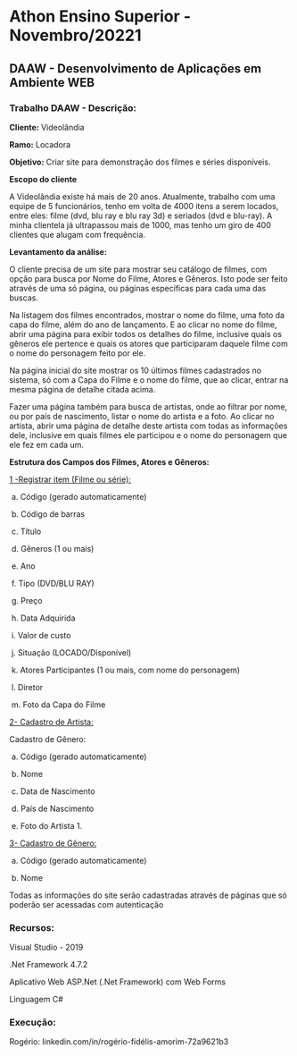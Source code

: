 # Athon Ensino Superior - Novembro/20221

## DAAW - Desenvolvimento de Aplicações em Ambiente WEB

### Trabalho DAAW - Descrição:

**Cliente:** Videolândia 

**Ramo:** Locadora

**Objetivo:** Criar site para demonstração dos filmes e séries disponíveis. 

**Escopo do cliente**

A Videolândia existe há mais de 20 anos. Atualmente, trabalho com uma equipe de 5  funcionários, tenho em volta de 4000 itens a serem locados, entre eles: filme (dvd, blu ray e blu  ray 3d) e seriados (dvd e blu-ray). A minha clientela já ultrapassou mais de 1000, mas tenho um  giro de 400 clientes que alugam com frequência. 

**Levantamento da análise:**

 O cliente precisa de um site para mostrar seu catálogo de filmes, com opção para busca por  Nome do Filme, Atores e Gêneros. Isto pode ser feito através de uma só página, ou páginas  específicas para cada uma das buscas. 

Na listagem dos filmes encontrados, mostrar o nome do filme, uma foto da capa do filme, além  do ano de lançamento. E ao clicar no nome do filme, abrir uma página para exibir todos os  detalhes do filme, inclusive quais os gêneros ele pertence e quais os atores que participaram  daquele filme com o nome do personagem feito por ele. 

Na página inicial do site mostrar os 10 últimos filmes cadastrados no sistema, só com a Capa do  Filme e o nome do filme, que ao clicar, entrar na mesma página de detalhe citada acima. 

Fazer uma página também para busca de artistas, onde ao filtrar por nome, ou por país de  nascimento, listar o nome do artista e a foto. Ao clicar no artista, abrir uma página de detalhe  deste artista com todas as informações dele, inclusive em quais filmes ele participou e o nome  do personagem que ele fez em cada um.

**Estrutura dos Campos dos Filmes, Atores e Gêneros:** 

<u>1 -Registrar item (Filme ou série):</u>

​			a. Código (gerado automaticamente) 

​			b. Código de barras 

​			c. Título 

​			d. Gêneros (1 ou mais) 

​			e. Ano 

​			f. Tipo (DVD/BLU RAY) 

​			g. Preço 

​			h. Data Adquirida 

​			i. Valor de custo 

​			j. Situação (LOCADO/Disponível)

​			k. Atores Participantes (1 ou mais, com nome do personagem) 

​			l. Diretor 

​			m. Foto da Capa do Filme 

<u>2- Cadastro de Artista:</u> 

Cadastro de Gênero:

​			a. Código (gerado automaticamente)

​			b. Nome 

​			c. Data de Nascimento 

​			d. País de Nascimento 

​			e. Foto do Artista 1. 

<u>3- Cadastro de Gênero:</u>

​			a. Código (gerado automaticamente)

​			b. Nome 

Todas as informações do site serão cadastradas através de páginas que só poderão ser acessadas  com autenticação



### Recursos:

Visual Studio - 2019

.Net Framework 4.7.2 

Aplicativo Web ASP.Net (.Net Framework) com Web Forms

Linguagem C#



### Execução:

Rogério: linkedin.com/in/rogério-fidélis-amorim-72a9621b3









